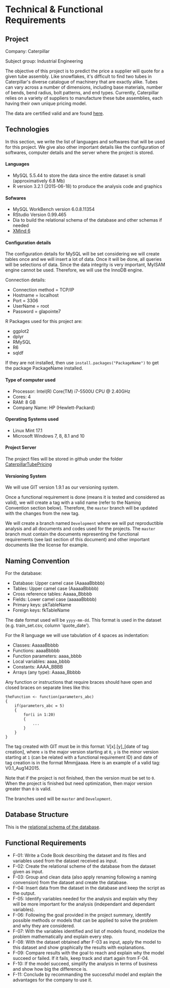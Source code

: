 # Technical & Functional Requirements

## Project
Company: Caterpillar

Subject group: Industrial Engineering

The objective of this project is to predict the price a supplier will quote for a given tube assembly. Like snowflakes, it's difficult to find two tubes in Caterpillar's diverse catalogue of machinery that are exactly alike. Tubes can vary across a number of dimensions, including base materials, number of bends, bend radius, bolt patterns, and end types. Currently, Caterpillar relies on a variety of suppliers to manufacture these tube assemblies, each having their own unique pricing model.

The data are certified valid and are found [here](https://www.kaggle.com/c/caterpillar-tube-pricing/data).


## Technologies
In this section, we write the list of languages and softwares that will be used for this project. We give also other important details like the configuration of softwares, computer details and the server where the project is stored.

#### Languages

* MySQL 5.5.44 to store the data since the entire dataset is small (approximatively 6.8 Mb)
* R version 3.2.1 (2015-06-18) to produce the analysis code and graphics

#### Sofwares

* MySQL WorkBench version 6.0.8.11354
* RStudio Version 0.99.465
* Dia to build the relational schema of the database and other schemas if needed
* [XMind 6](www.xmind.net/download/)

#### Configuration details
The configuration details for MySQL will be set considering we will create tables once and we will insert a lot of data. Once it will be done, all queries will be selections of data. Since the data integrity is very important, MyISAM engine cannot be used. Therefore, we will use the InnoDB engine. 

Connection details:

* Connection method = TCP/IP
* Hostname = localhost
* Port = 3306
* UserName = root
* Password = glapointe7

R Packages used for this project are:

* ggplot2
* dplyr
* RMySQL
* R6
* sqldf

If they are not installed, then use `install.packages("PackageName")` to get the package PackageName installed.


#### Type of computer used

* Processor: Intel(R) Core(TM) i7-5500U CPU @ 2.40GHz
* Cores: 4
* RAM: 8 GB
* Company Name: HP (Hewlett-Packard)

#### Operating Systems used

* Linux Mint 17.1
* Microsoft Windows 7, 8, 8.1 and 10

#### Project Server
The project files will be stored in github under the folder [CaterpillarTubePricing](https://github.com/glapointe7/CaterpillarTubePricing)

#### Versioning System
We will use GIT version 1.9.1 as our versioning system.

Once a functional requirement is done (means it is tested and considered as valid), we will create a tag with a valid name (refer to the Naming Convention section below). Therefore, the `master` branch will be updated with the changes from the new tag. 

We will create a branch named `Development` where we will put reproductible analysis and all documents and codes used for the projects. The `master` branch must contain the documents representing the functional requirements (see last section of this document) and other important documents like the license for example.

## Naming Convention
For the database:

* Database: Upper camel case (AaaaaBbbbb)
* Tables: Upper camel case (AaaaaBbbbb)
* Cross reference tables: Aaaaa_Bbbbb
* Fields: Lower camel case (aaaaaBbbbb)
* Primary keys: pkTableName
* Foreign keys: fkTableName

The date format used will be `yyyy-mm-dd`. This format is used in the dataset (e.g. train\_set.csv, column 'quote\_date').

For the R language we will use tabulation of 4 spaces as indentation:

* Classes: AaaaaBbbbb
* Functions: aaaaBbbbb
* Function parameters: aaaa_bbbb
* Local variables: aaaa_bbbb
* Constants: AAAA_BBBB
* Arrays (any type): Aaaaa_Bbbbb

Any function or instructions that require braces should have open and closed braces on separate lines like this: 
```{r}
theFunction <- function(parameters_abc)  
{  
    if(parameters_abc = 5)
    {
        for(i in 1:20)
        {
            ...
        }
    }
}
```

The tag created with GIT must be in this format: V[x].[y]\_[date of tag creation], where `x` is the major version starting at `0`, `y` is the minor version starting at `1` (can be related with a functional requirement ID) and date of tag creation is in the format Mmmjjaaaa. Here is an example of a valid tag: V0.1\_Aug142015.

Note that if the project is not finished, then the version must be set to `0`. When the project is finished but need optimization, then major version greater than `0` is valid.

The branches used will be `master` and `Development`.


## Database Structure
This is the [relational schema of the database](https://github.com/glapointe7/CaterpillarTubePricing/blob/master/Caterpillar.dia).

## Functional Requirements

* F-01: Write a Code Book describing the dataset and its files and variables used from the dataset received as input.
* F-02: Create the relational scheme of the database from the dataset given as input.
* F-03: Group and clean data (also apply renaming following a naming convension) from the dataset and create the database.
* F-04: Insert data from the dataset in the database and keep the script as the output.
* F-05: Identify variables needed for the analysis and explain why they will be more important for the analysis (independant and dependant variables).
* F-06: Following the goal provided in the project summary, identify possible methods or models that can be applied to solve the problem and why they are considered.
* F-07: With the variables identified and list of models found, modelize the problem mathematically and explain every step.
* F-08: With the dataset obtained after F-03 as input, apply the model to this dataset and show graphically the results with explanations.
* F-09: Compare results with the goal to reach and explain why the model succeed or failed. If it fails, keep track and start again from F-04.
* F-10: If the model succeed, simplify the analysis in terms of business and show how big the difference is.
* F-11: Conclude by recommanding the successful model and explain the advantages for the company to use it.
